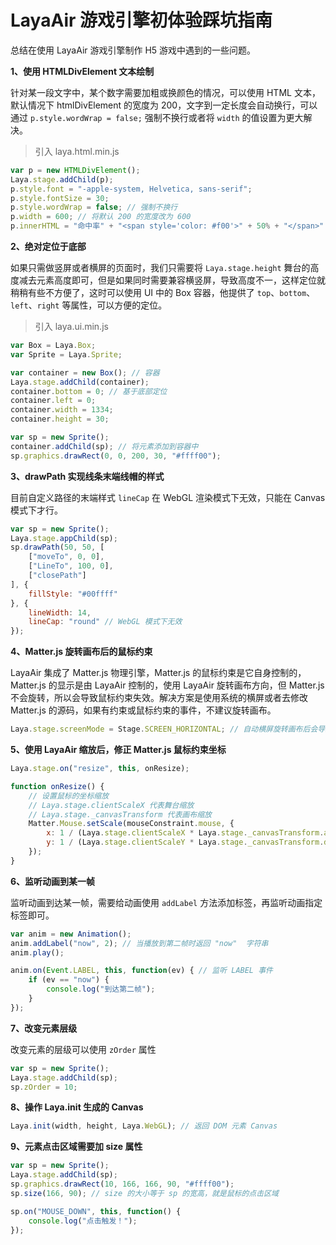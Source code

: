 # LayaAir 游戏引擎初体验踩坑指南

总结在使用 LayaAir 游戏引擎制作 H5 游戏中遇到的一些问题。

**1、使用 HTMLDivElement 文本绘制**

针对某一段文字中，某个数字需要加粗或换颜色的情况，可以使用 HTML 文本，默认情况下 htmlDivElement 的宽度为 200，文字到一定长度会自动换行，可以通过 `p.style.wordWrap = false;` 强制不换行或者将 `width` 的值设置为更大解决。

> 引入 laya.html.min.js


```javascript
var p = new HTMLDivElement();
Laya.stage.addChild(p);
p.style.font = "-apple-system, Helvetica, sans-serif";
p.style.fontSize = 30;
p.style.wordWrap = false; // 强制不换行
p.width = 600; // 将默认 200 的宽度改为 600
p.innerHTML = "命中率" + "<span style='color: #f00'>" + 50% + "</span>" // 通过这种方式改颜色
```

**2、绝对定位于底部**

如果只需做竖屏或者横屏的页面时，我们只需要将 `Laya.stage.height` 舞台的高度减去元素高度即可，但是如果同时需要兼容横竖屏，导致高度不一，这样定位就稍稍有些不方便了，这时可以使用 UI 中的 Box 容器，他提供了 `top`、`bottom`、`left`、`right` 等属性，可以方便的定位。

> 引入 laya.ui.min.js

```javascript
var Box = Laya.Box;
var Sprite = Laya.Sprite;

var container = new Box(); // 容器
Laya.stage.addChild(container);
container.bottom = 0; // 基于底部定位
container.left = 0;
container.width = 1334;
container.height = 30;

var sp = new Sprite();
container.addChild(sp); // 将元素添加到容器中
sp.graphics.drawRect(0, 0, 200, 30, "#ffff00");
```

**3、drawPath 实现线条末端线帽的样式**

目前自定义路径的末端样式 `lineCap` 在 WebGL 渲染模式下无效，只能在 Canvas 模式下才行。

```javascript
var sp = new Sprite();
Laya.stage.appChild(sp);
sp.drawPath(50, 50, [
    ["moveTo", 0, 0],
    ["LineTo", 100, 0],
    ["closePath"]
], {
    fillStyle: "#00ffff"
}, {
    lineWidth: 14,
    lineCap: "round" // WebGL 模式下无效
});
```

**4、Matter.js 旋转画布后的鼠标约束**

LayaAir 集成了 Matter.js 物理引擎，Matter.js 的鼠标约束是它自身控制的，Matter.js 的显示是由 LayaAir 控制的，使用 LayaAir 旋转画布方向，但 Matter.js 不会旋转，所以会导致鼠标约束失效。解决方案是使用系统的横屏或者去修改 Matter.js 的源码，如果有约束或鼠标约束的事件，不建议旋转画布。

```javascript
Laya.stage.screenMode = Stage.SCREEN_HORIZONTAL; // 自动横屏旋转画布后会导致 Matter.js 鼠标约束失效
```

**5、使用 LayaAir 缩放后，修正 Matter.js 鼠标约束坐标**

```javascript
Laya.stage.on("resize", this, onResize);

function onResize() {
    // 设置鼠标的坐标缩放
	// Laya.stage.clientScaleX 代表舞台缩放
	// Laya.stage._canvasTransform 代表画布缩放
	Matter.Mouse.setScale(mouseConstraint.mouse, {
		x: 1 / (Laya.stage.clientScaleX * Laya.stage._canvasTransform.a),
		y: 1 / (Laya.stage.clientScaleY * Laya.stage._canvasTransform.d)
	});
}
```

**6、监听动画到某一帧**

监听动画到达某一帧，需要给动画使用 `addLabel` 方法添加标签，再监听动画指定标签即可。

```javascript
var anim = new Animation();
anim.addLabel("now", 2); // 当播放到第二帧时返回 "now"  字符串
anim.play();

anim.on(Event.LABEL, this, function(ev) { // 监听 LABEL 事件
    if (ev == "now") {
        console.log("到达第二帧");
    }
});
```

**7、改变元素层级**

改变元素的层级可以使用 `zOrder` 属性

```javascript
var sp = new Sprite();
Laya.stage.addChild(sp);
sp.zOrder = 10;
```

**8、操作 Laya.init 生成的 Canvas**

```javascript
Laya.init(width, height, Laya.WebGL); // 返回 DOM 元素 Canvas
```

**9、元素点击区域需要加 size 属性**

```javascript
var sp = new Sprite();
Laya.stage.addChild(sp);
sp.graphics.drawRect(10, 166, 166, 90, "#ffff00");
sp.size(166, 90); // size 的大小等于 sp 的宽高，就是鼠标的点击区域

sp.on("MOUSE_DOWN", this, function() {
    console.log("点击触发！");
});
```
